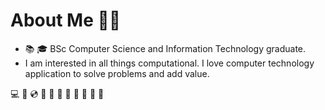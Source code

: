 # About Me :tophat:✨
- :books: :mortar_board: BSc Computer Science and Information Technology graduate.
- I am interested in all things computational. I love computer technology application to solve problems and add value.

:computer:
:floppy_disk:
:cd:
:minidisc:
:vhs:
:satellite:
:microscope:
:telescope:
🏯
:rocket:
:martial_arts_uniform:


<!---
MEBZMasondo/MEBZMasondo is a ✨ special ✨ repository because its `README.md` (this file) appears on your GitHub profile.
You can click the Preview link to take a look at your changes.
--->
